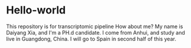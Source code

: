 # Hello-world
This repository is for transcriptomic pipeline
How about me? 
My name is Daiyang Xia,
and I'm a PH.d candidate.
I come from Anhui, and study and live in Guangdong, China.
I will go to Spain in second half of this year.
